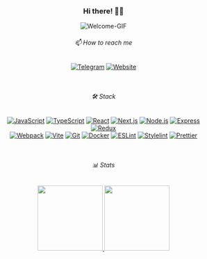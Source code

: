 <div align="center">

  <h3>Hi there! 👋🏻</h3>

  ![Welcome-GIF](https://media1.giphy.com/media/v1.Y2lkPTc5MGI3NjExaGdpMHk0bHoydnE0aGEybHA4aXV0eGR2djN0Nm9pMTF2YmpvOTc3NiZlcD12MV9pbnRlcm5hbF9naWZfYnlfaWQmY3Q9Zw/4vXquk6z6tQ9fqqIjN/giphy.gif)

  <h6>📫 How to reach me</h5>

  [![Telegram](https://img.shields.io/badge/Telegram-1d252c?style=for-the-badge&logo=telegram)](https://t.me/nekithrill)
  [![Website](https://img.shields.io/badge/Website-1d252c?style=for-the-badge&logo=google-chrome&logoColor=green)](https://www.nekithrill.com)

  </br>

  <h6>🛠 Stack</h6>
      
  [![JavaScript](https://img.shields.io/badge/JavaScript-1d252c?style=plastic&logo=javascript)](https://developer.mozilla.org/en-US/docs/Web/JavaScript)
  [![TypeScript](https://img.shields.io/badge/TypeScript-1d252c?style=plastic&logo=typescript&)](https://www.typescriptlang.org/)
  [![React](https://img.shields.io/badge/React-1d252c?style=plastic&logo=react&)](https://reactjs.org/)
  [![Next.js](https://img.shields.io/badge/Next.js-1d252c?style=plastic&logo=next.js&)](https://nextjs.org/)
  [![Node.js](https://img.shields.io/badge/Node.js-1d252c?style=plastic&logo=node.js&)](https://nodejs.org/)
  [![Express](https://img.shields.io/badge/Express.js-1d252c?style=plastic&logo=express&logoColor=white)](https://expressjs.com/)
  [![Redux](https://img.shields.io/badge/Redux-1d252c?style=plastic&logo=redux&)](https://redux.js.org/)\
  [![Webpack](https://img.shields.io/badge/Webpack-1d252c?style=plastic&logo=webpack&)](https://webpack.js.org/)
  [![Vite](https://img.shields.io/badge/Vite-1d252c?style=plastic&logo=vite&)](https://vitejs.dev/)
  [![Git](https://img.shields.io/badge/Git-1d252c?style=plastic&logo=git&)](https://git-scm.com/)
  [![Docker](https://img.shields.io/badge/Docker-1d252c?style=plastic&logo=docker&)](https://www.docker.com/)
  [![ESLint](https://img.shields.io/badge/ESLint-1d252c?style=plastic&logo=eslint&)](https://eslint.org/)
  [![Stylelint](https://img.shields.io/badge/Stylelint-1d252c?style=plastic&logo=stylelint)](https://stylelint.io/)
  [![Prettier](https://img.shields.io/badge/Prettier-1d252c?style=plastic&logo=prettier&)](https://prettier.io/)

  </br>

  <h6>📊 Stats</h6>
  <p>
    <a href="https://github.com/nekithrill">
      <img height="150em" src="https://github-readme-stats.vercel.app/api?username=nekithrill&theme=city_lights&custom_title=Github&show_icons=true"/>
    </a>
    <a href="https://wakatime.com/@nekithrill">
      <img height="150em" src="https://github-readme-stats.vercel.app/api/top-langs/?username=nekithrill&theme=city_lights&custom_title=Languages&layout=compact&langs_count=8&count_private=true"/>
    </a>
  </p>
</div>




